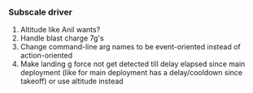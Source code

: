 ### Subscale driver

1. Altitude like Anil wants?
2. Handle blast charge 7g's
3. Change command-line arg names to be event-oriented instead of action-oriented
4. Make landing g force not get detected till delay elapsed since main deployment (like for main deployment has a delay/cooldown since takeoff) or use altitude instead
